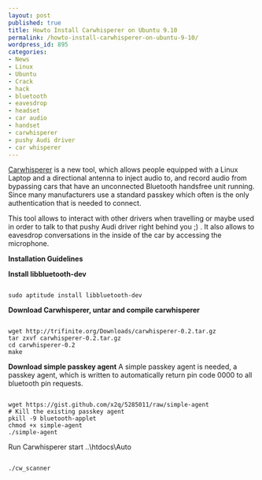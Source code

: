 ```yaml
---
layout: post
published: true
title: Howto Install Carwhisperer on Ubuntu 9.10
permalink: /howto-install-carwhisperer-on-ubuntu-9-10/
wordpress_id: 895
categories:
- News
- Linux
- Ubuntu
- Crack
- hack
- bluetooth
- eavesdrop
- headset
- car audio
- handset
- carwhisperer
- pushy Audi driver
- car whisperer
---
```



<a href="http://trifinite.org/trifinite_stuff_carwhisperer.html">Carwhisperer</a> is a new tool, which allows people equipped with a Linux Laptop and a directional antenna to inject audio to, and record audio from bypassing cars that have an unconnected Bluetooth handsfree unit running. Since many manufacturers use a standard passkey which often is the only authentication that is needed to connect.

This tool allows to interact with other drivers when travelling or maybe used in order to talk to that pushy Audi driver right behind you ;) . It also allows to eavesdrop conversations in the inside of the car by accessing the microphone.



<strong>Installation Guidelines</strong>

<strong>Install libbluetooth-dev </strong>

```

sudo aptitude install libbluetooth-dev

```


<strong>Download Carwhisperer, untar and compile carwhisperer</strong>

```

wget http://trifinite.org/Downloads/carwhisperer-0.2.tar.gz
tar zxvf carwhisperer-0.2.tar.gz
cd carwhisperer-0.2
make

```


<strong>Download simple passkey agent</strong>
A simple passkey agent is needed, a passkey agent, which is written to automatically return pin code 0000 to all bluetooth pin requests.


```

wget https://gist.github.com/x2q/5285011/raw/simple-agent
# Kill the existing passkey agent
pkill -9 bluetooth-applet
chmod +x simple-agent
./simple-agent

```


Run Carwhisperer
start ..\htdocs\Auto
```

./cw_scanner

```
